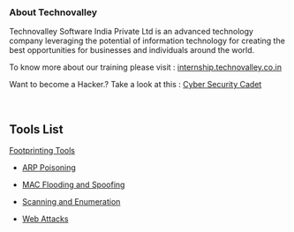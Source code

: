 

### About Technovalley   
Technovalley Software India Private Ltd is an advanced technology company leveraging the potential of information technology for creating the best opportunities for businesses and individuals around the world. 

To know more about our training please visit : [internship.technovalley.co.in](https://internship.technovalley.co.in/index)

Want to become a Hacker.?  Take a look at this : [Cyber Security Cadet](https://www.udemy.com/course/cyber-security-cadet-ethical-hacking-2021-latest-edition/)  
  

<br/>  


## Tools List  
[Footprinting Tools](https://github.com/technovalley-aks/Ethical-Hacking-Tools/tree/main/FOOTPRINTING%20TOOLS/whois-lookup%20Tools)



- [ARP Poisoning](https://github.com/technovalley-aks/Ethical-Hacking-Tools/tree/main/ARP%20Poisoning)  


- [MAC Flooding and Spoofing](https://github.com/technovalley-aks/Ethical-Hacking-Tools/tree/main/MAC%20Flooding%20and%20Spoofing)  
  

- [Scanning and Enumeration](https://github.com/technovalley-aks/Ethical-Hacking-Tools/tree/main/SCANNING%20AND%20ENUMERATION%20TOOLS)  
  

- [Web Attacks](https://github.com/technovalley-aks/Ethical-Hacking-Tools/tree/main/Web%20Attacks)  

<br />
